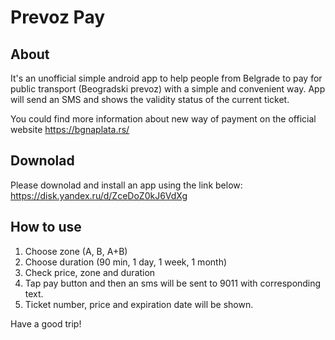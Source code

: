 # Prevoz Pay
## About
It's an unofficial simple android app to help people from Belgrade to pay for public transport (Beogradski prevoz) with a simple and convenient way. App will send an SMS and shows the validity status of the current ticket.

You could find more information about new way of payment on the official website https://bgnaplata.rs/

## Downolad
Please downolad and install an app using the link below:
https://disk.yandex.ru/d/ZceDoZ0kJ6VdXg

## How to use

1. Choose zone (A, B, A+B)
2. Choose duration (90 min, 1 day, 1 week, 1 month)
3. Check price, zone and duration
4. Tap pay button and then an sms will be sent to 9011 with corresponding text.
5. Ticket number, price and expiration date will be shown.

Have a good trip!
